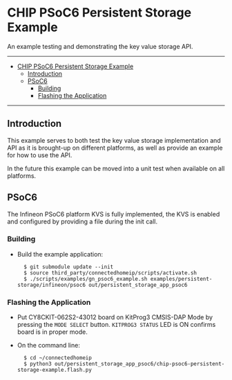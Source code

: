 # CHIP PSoC6 Persistent Storage Example

An example testing and demonstrating the key value storage API.

<hr>

-   [CHIP PSoC6 Persistent Storage Example](#chip-PSoC6-persistent-storage-example)
    -   [Introduction](#introduction)
    -   [PSoC6](#PSoC6)
        -   [Building](#building)
        -   [Flashing the Application](#flashing-the-application)

<hr>

## Introduction

This example serves to both test the key value storage implementation and API as
it is brought-up on different platforms, as well as provide an example for how
to use the API.

In the future this example can be moved into a unit test when available on all
platforms.

<a name="PSoC6"></a>

## PSoC6

The Infineon PSoC6 platform KVS is fully implemented, the KVS is enabled and
configured by providing a file during the init call.

### Building

-   Build the example application:

          $ git submodule update --init
          $ source third_party/connectedhomeip/scripts/activate.sh
          $ ./scripts/examples/gn_psoc6_example.sh examples/persistent-storage/infineon/psoc6 out/persistent_storage_app_psoc6

### Flashing the Application

-   Put CY8CKIT-062S2-43012 board on KitProg3 CMSIS-DAP Mode by pressing the
    `MODE SELECT` button. `KITPROG3 STATUS` LED is ON confirms board is in
    proper mode.

-   On the command line:

          $ cd ~/connectedhomeip
          $ python3 out/persistent_storage_app_psoc6/chip-psoc6-persistent-storage-example.flash.py
